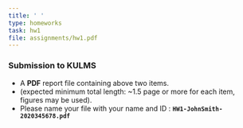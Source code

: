 ```yaml
---
title: ' '
type: homeworks
task: hw1
file: assignments/hw1.pdf
---
```


### Submission to KULMS 
* A **PDF** report file containing above two items.
* (expected minimum total length: ~1.5 page or more for each item, figures may be used).
* Please name your file with your name and ID : **`HW1-JohnSmith-2020345678.pdf`**


